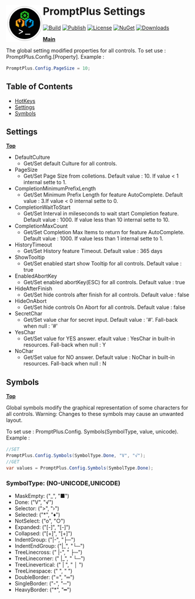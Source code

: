 ﻿# <img align="left" width="100" height="100" src="./images/icon.png">PromptPlus Settings

[![Build](https://github.com/FRACerqueira/PromptPlus/workflows/Build/badge.svg)](https://github.com/FRACerqueira/PromptPlus/actions/workflows/build.yml)
[![Publish](https://github.com/FRACerqueira/PromptPlus/actions/workflows/publish.yml/badge.svg)](https://github.com/FRACerqueira/PromptPlus/actions/workflows/publish.yml)
[![License](https://img.shields.io/github/license/FRACerqueira/PromptPlus)](https://github.com/FRACerqueira/PromptPlus/blob/master/LICENSE)
[![NuGet](https://img.shields.io/nuget/v/PromptPlus)](https://www.nuget.org/packages/PromptPlus/)
[![Downloads](https://img.shields.io/nuget/dt/PromptPlus)](https://www.nuget.org/packages/PromptPlus/)

[**Main**](index.md#table-of-contents)  

The global setting modified  properties for all controls.  To set use : PromptPlus.Config.[Property]. Example :

```csharp
PromptPlus.Config.PageSize = 10;
```

## Table of Contents

- [HotKeys](hotkeys.md)
- [Settings](#settings)
- [Symbols](#symbols)

## Settings
[**Top**](#promptplus-settings)

- DefaultCulture
	- Get/Set default Culture for all controls.
- PageSize
	- Get/Set Page Size from colletions. Default value : 10. If value < 1 internal sette to 1.
- CompletionMinimumPrefixLength
	- Get/Set Minimum Prefix Length for feature AutoComplete. Default value : 3.If value < 0 internal sette to 0.
- CompletionWaitToStart
	- Get/Set Interval in mileseconds to wait start Completion feature. Default value : 1000. If value less than 10 internal sette to 10.
- CompletionMaxCount
	- Get/Set Completion Max Items to return for feature AutoComplete. Default value : 1000. If value  less than 1 internal sette to 1.
- HistoryTimeout
	- Get/Set History feature Timeout. Default value : 365 days
- ShowTooltip
	- Get/Set enabled start show Tooltip for all controls. Default value : true
- EnabledAbortKey
	- Get/Set enabled abortKey(ESC) for all controls. Default value : true
- HideAfterFinish
	- Get/Set hide controls after finish for all controls. Default value : false 
- HideOnAbort
	- Get/Set hide controls On Abort for all controls. Default value : false 
- SecretChar
	- Get/Set value char for secret input. Default value : '#'.  Fall-back when null : '#' 
- YesChar
	- Get/Set value for YES answer. efault value : YesChar in built-in resources.  Fall-back when null : Y
- NoChar
	- Get/Set value for NO answer. Default value : NoChar in built-in resources.  Fall-back when null : N

## Symbols
[**Top**](#promptplus-settings)

Global symbols modify the graphical representation of some characters for all controls. Warning: Changes to these symbols may cause an unwanted layout.

To set use : PromptPlus.Config. Symbols(SymbolType, value, unicode). Example :

```csharp
//SET
PromptPlus.Config.Symbols(SymbolType.Done, "V", "√");
//GET
var values = PromptPlus.Config.Symbols(SymbolType.Done);
```


### SymbolType: (NO-UNICODE,UNICODE)

- MaskEmpty: ("_", "■")
- Done: ("V", "√")
- Selector: (">", "›")
- Selected: ("*", "♦")
- NotSelect: ("o", "○")
- Expanded: ("[-]", "[-]")
- Collapsed: ("[+]", "[+]")
- IndentGroup: ("|-", "├─")
- IndentEndGroup: ("|_", "└─")
- TreeLinecross: (" |-", " ├─")
- TreeLinecorner: (" |_", " └─")
- TreeLinevertical: (" | ", " │ ")
- TreeLinespace: ("   ", "   ")
- DoubleBorder: ("=", "═")
- SingleBorder: ("-", "─")
- HeavyBorder: ("*", "━")


